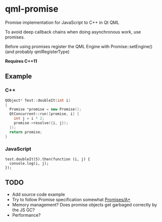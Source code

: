 # qml-promise

Promise implementation for JavaScript to C++ in Qt QML

To avoid deep callback chains when doing asynchronous work, use promises.

Before using promises register the QML Engine with Promise::setEngine()
(and probably qmlRegisterType)

**Requires C++11**

## Example

### C++

```cpp
QObject* Test::doubleIt(int i)
{
  Promise *promise = new Promise();
  QtConcurrent::run([promise, i] {
    int j = i * 2;
    promise->resolve({i, j});
  });
  return promise;
}
```

### JavaScript

```javasript
test.doubleIt(5).then(function (i, j) {
  console.log(i, j);
});
```


## TODO

* Add source code example
* Try to follow Promise specification somewhat  [Promises/A+](http://promises-aplus.github.io/promises-spec/)
* Memory management? Does promise objects get garbaged correctly by the JS GC?
* Performance?
